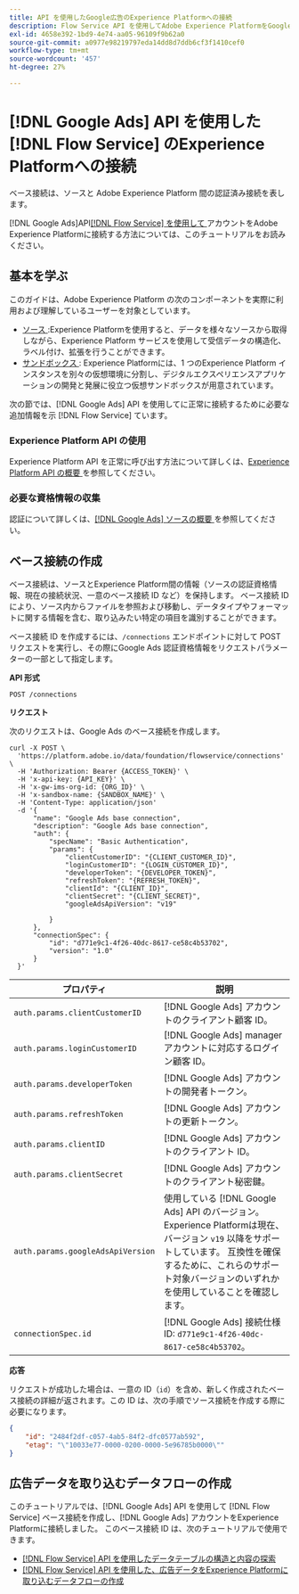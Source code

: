 ```yaml
---
title: API を使用したGoogle広告のExperience Platformへの接続
description: Flow Service API を使用してAdobe Experience PlatformをGoogle Ads に接続する方法について説明します。
exl-id: 4658e392-1bd9-4e74-aa05-96109f9b62a0
source-git-commit: a0977e98219797eda14dd8d7ddb6cf3f1410cef0
workflow-type: tm+mt
source-wordcount: '457'
ht-degree: 27%

---
```


# [!DNL Google Ads] API を使用した [!DNL Flow Service] のExperience Platformへの接続

ベース接続は、ソースと Adobe Experience Platform 間の認証済み接続を表します。

[!DNL Google Ads]API[[!DNL Flow Service]  を使用して ](https://developer.adobe.com/experience-platform-apis/references/flow-service/) アカウントをAdobe Experience Platformに接続する方法については、このチュートリアルをお読みください。

## 基本を学ぶ

このガイドは、Adobe Experience Platform の次のコンポーネントを実際に利用および理解しているユーザーを対象としています。

* [ ソース ](../../../../home.md):Experience Platformを使用すると、データを様々なソースから取得しながら、Experience Platform サービスを使用して受信データの構造化、ラベル付け、拡張を行うことができます。
* [ サンドボックス ](../../../../../sandboxes/home.md): Experience Platformには、1 つのExperience Platform インスタンスを別々の仮想環境に分割し、デジタルエクスペリエンスアプリケーションの開発と発展に役立つ仮想サンドボックスが用意されています。

次の節では、[!DNL Google Ads] API を使用してに正常に接続するために必要な追加情報を示 [!DNL Flow Service] ています。

### Experience Platform API の使用

Experience Platform API を正常に呼び出す方法について詳しくは、[Experience Platform API の概要 ](../../../../../landing/api-guide.md) を参照してください。

### 必要な資格情報の収集

認証について詳しくは、[[!DNL Google Ads]  ソースの概要 ](../../../../connectors/advertising/ads.md) を参照してください。

## ベース接続の作成

ベース接続は、ソースとExperience Platform間の情報（ソースの認証資格情報、現在の接続状況、一意のベース接続 ID など）を保持します。 ベース接続 ID により、ソース内からファイルを参照および移動し、データタイプやフォーマットに関する情報を含む、取り込みたい特定の項目を識別することができます。

ベース接続 ID を作成するには、`/connections` エンドポイントに対して POST リクエストを実行し、その際にGoogle Ads 認証資格情報をリクエストパラメーターの一部として指定します。

**API 形式**

```https
POST /connections
```

**リクエスト**

次のリクエストは、Google Ads のベース接続を作成します。

```shell
curl -X POST \
  'https://platform.adobe.io/data/foundation/flowservice/connections' \
  -H 'Authorization: Bearer {ACCESS_TOKEN}' \
  -H 'x-api-key: {API_KEY}' \
  -H 'x-gw-ims-org-id: {ORG_ID}' \
  -H 'x-sandbox-name: {SANDBOX_NAME}' \
  -H 'Content-Type: application/json'
  -d '{
      "name": "Google Ads base connection",
      "description": "Google Ads base connection",
      "auth": {
          "specName": "Basic Authentication",
          "params": {
              "clientCustomerID": "{CLIENT_CUSTOMER_ID}",
              "loginCustomerID": "{LOGIN_CUSTOMER_ID}",
              "developerToken": "{DEVELOPER_TOKEN}",
              "refreshToken": "{REFRESH_TOKEN}",
              "clientId": "{CLIENT_ID}",
              "clientSecret": "{CLIENT_SECRET}",
              "googleAdsApiVersion": "v19"

          }
      },
      "connectionSpec": {
          "id": "d771e9c1-4f26-40dc-8617-ce58c4b53702",
          "version": "1.0"
      }
  }'
```

| プロパティ | 説明 |
| --------- | ----------- |
| `auth.params.clientCustomerID` | [!DNL Google Ads] アカウントのクライアント顧客 ID。 |
| `auth.params.loginCustomerID` | [!DNL Google Ads] manager アカウントに対応するログイン顧客 ID。 |
| `auth.params.developerToken` | [!DNL Google Ads] アカウントの開発者トークン。 |
| `auth.params.refreshToken` | [!DNL Google Ads] アカウントの更新トークン。 |
| `auth.params.clientID` | [!DNL Google Ads] アカウントのクライアント ID。 |
| `auth.params.clientSecret` | [!DNL Google Ads] アカウントのクライアント秘密鍵。 |
| `auth.params.googleAdsApiVersion` | 使用している [!DNL Google Ads] API のバージョン。 Experience Platformは現在、バージョン `v19` 以降をサポートしています。 互換性を確保するために、これらのサポート対象バージョンのいずれかを使用していることを確認します。 |
| `connectionSpec.id` | [!DNL Google Ads] 接続仕様 ID: `d771e9c1-4f26-40dc-8617-ce58c4b53702`。 |

**応答**

リクエストが成功した場合は、一意の ID（`id`）を含め、新しく作成されたベース接続の詳細が返されます。この ID は、次の手順でソース接続を作成する際に必要になります。

```json
{
    "id": "2484f2df-c057-4ab5-84f2-dfc0577ab592",
    "etag": "\"10033e77-0000-0200-0000-5e96785b0000\""
}
```

## 広告データを取り込むデータフローの作成

このチュートリアルでは、[!DNL Google Ads] API を使用して [!DNL Flow Service] ベース接続を作成し、[!DNL Google Ads] アカウントをExperience Platformに接続しました。 このベース接続 ID は、次のチュートリアルで使用できます。

* [ [!DNL Flow Service]  API を使用したデータテーブルの構造と内容の探索](../../explore/tabular.md)
* [ [!DNL Flow Service] API を使用した、広告データをExperience Platformに取り込むデータフローの作成](../../collect/advertising.md)
